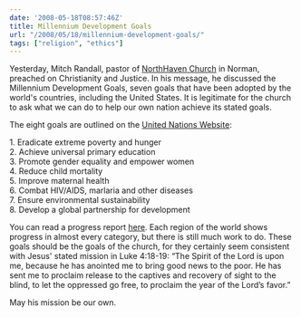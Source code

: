 ```yaml
---
date: '2008-05-18T08:57:46Z'
title: Millennium Development Goals
url: "/2008/05/18/millennium-development-goals/"
tags: ["religion", "ethics"]
---
```


<p>Yesterday, Mitch Randall, pastor of <a href="http://www.northhavenchurch.net/"> NorthHaven Church</a> in Norman, preached on Christianity and Justice. In his message, he discussed the Millennium Development Goals, seven goals that have been adopted by the world's countries, including the United States. It is legitimate for the church to ask what we can do to help our own nation achieve its stated goals.</p>
<p>The eight goals are outlined on the <a href="http://www.un.org/millenniumgoals/index.html"> United Nations Website</a>:</p>
<p>1. Eradicate extreme poverty and hunger<br />
2. Achieve universal primary education<br />
3. Promote gender equality and empower women<br />
4. Reduce child mortality<br />
5. Improve maternal health<br />
6. Combat HIV/AIDS, marlaria and other diseases<br />
7. Ensure environmental sustainability<br />
8. Develop a global partnership for development</p>
<p>You can read a progress report <a href="http://www.un.org/millenniumgoals/docs/UNSD_MDG_Report_2007e.pdf"> here</a>. Each region of the world shows progress in almost every category, but there is still much work to do. These goals should be the goals of the church, for they certainly seem consistent with Jesus' stated mission in Luke 4:18-19: “The Spirit of the Lord is upon me, because he has anointed me to bring good news to the poor. He has sent me to proclaim release to the captives and recovery of sight to the blind, to let the oppressed go free, to proclaim the year of the Lord’s favor.”</p>
<p>May his mission be our own.</p>
